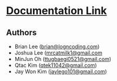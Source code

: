 # [Documentation Link](https://brian7989.notion.site/Project-Cubs-77753b3fd0f84ff987421975bee92d9c)

## Authors
- Brian Lee (brian@logncoding.com)
- Joshua Lee (mrcatmilk1@gmail.com
- MinJun Oh (ttugbaegi0521@gmail.com)
- Qtac Kim (qtek11042@gmail.com)
- Jay Won Kim (jaylego101@gmail.com)
